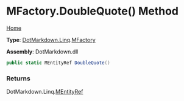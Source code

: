 # MFactory\.DoubleQuote\(\) Method

[Home](../../../../README.md)

**Type**: [DotMarkdown.Linq](../../README.md)\.[MFactory](../README.md)

**Assembly**: DotMarkdown\.dll

```csharp
public static MEntityRef DoubleQuote()
```

### Returns

DotMarkdown\.Linq\.[MEntityRef](../../MEntityRef/README.md)

